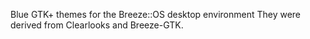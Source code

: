 Blue GTK+ themes for the Breeze::OS desktop environment
They were derived from Clearlooks and Breeze-GTK.
